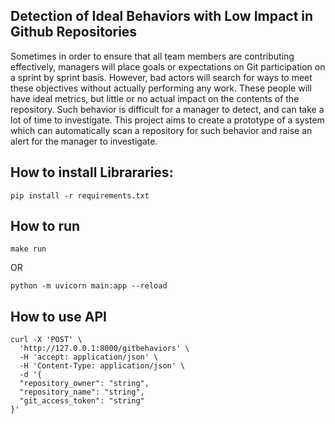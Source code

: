 ## Detection of Ideal Behaviors with Low Impact in Github Repositories


Sometimes in order to ensure that all team members are contributing effectively, managers will place goals or expectations on Git participation on a sprint by sprint basis. However, 
bad actors will search for ways to meet these objectives without actually performing any work. These people will have ideal metrics, but little or no actual impact on the contents
of the repository. Such behavior is difficult for a manager to detect, and can take a lot of time to investigate. This project aims to create a prototype of a system
which can automatically scan a repository for such behavior and raise an alert for the manager to investigate.

## How to install Librararies:
```
pip install -r requirements.txt
```

## How to run
``` 
make run 
```
OR
```
python -m uvicorn main:app --reload
```

## How to use API
```
curl -X 'POST' \
  'http://127.0.0.1:8000/gitbehaviors' \
  -H 'accept: application/json' \
  -H 'Content-Type: application/json' \
  -d '{
  "repository_owner": "string",
  "repository_name": "string",
  "git_access_token": "string"
}'
```